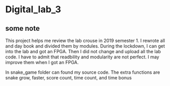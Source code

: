 # Digital_lab_3

## some note
This project helps me review the lab crouse in 2019 semester 1. I rewrote all and day book and divided them by modules. During the lockdown, I can get into the lab and got an FPGA. Then I did not change and upload all the lab code. I have to admit that readbility and modularity are not perfect. I may improve them when I got an FPGA.

In snake_game folder can found my source code. The extra functions are snake grow, faster, score count, time count, and time bonus
